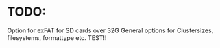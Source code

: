 # TODO: 
Option for exFAT for SD cards over 32G
General options for Clustersizes, filesystems, formattype etc.
TEST!!

